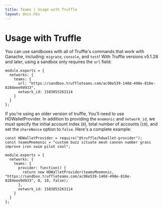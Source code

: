 ```yaml
---
title: Teams | Usage with Truffle
layout: docs.hbs
---
```

# Usage with Truffle

You can use sandboxes with all of Truffle's commands that work with Ganache, including: `migrate`, `console`, and `test`!
With Truffle versions v5.1.28 and later, using a sandbox only requires the `url` field:

```
module.exports = {
  networks: {
    teams: {
      url: "https://sandbox.truffleteams.com/ac98e539-140d-498e-818e-8284eee9d933",
      network_id: 1583853263114
    }
  }
};
```

If you're using an older version of truffle, You'll need to use HDWalletProvider. In addition to providing the `mnemonic` and `network_id`, we must specify the initial account index (`0`), total number of accounts (`10`), and set the `shareNonce` option to `false`. Here's a complete example:

```
const HDWalletProvider = require("@truffle/hdwallet-provider");
const teamsMnemonic = "custom buzz situate mesh cannon number grass improve iron swim pilot cool";

module.exports = {
  networks: {
    teams: {
      provider: function() {
        return new HDWalletProvider(teamsMnemonic, "https://sandbox.truffleteams.com/ac98e539-140d-498e-818e-8284eee9d933", 0, 10, false);
      },
      network_id: 1583853263114
    }
  }
};
```